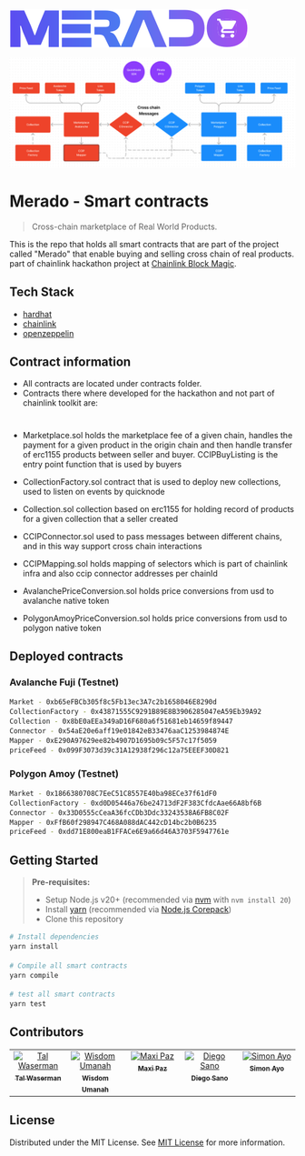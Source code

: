 <!-- markdownlint-disable -->

![Merado logo](https://github.com/cross-chain-market/chainlink-hackathon2024-hardhat/blob/main/Merado_logo.svg?raw=true)


![Architecture](https://github.com/cross-chain-market/chainlink-hackathon2024-hardhat/blob/main/architecture.png?raw=true)

<!-- markdownlint-restore -->

# Merado - Smart contracts

> Cross-chain marketplace of Real World Products.

This is the repo that holds all smart contracts that are part of the project called "Merado" that enable buying and selling cross chain of real products. part of chainlink hackathon project at [Chainlink Block Magic](https://chain.link/hackathon).

## Tech Stack

- [hardhat](https://hardhat.org/)
- [chainlink](https://chain.link/)
- [openzeppelin](https://www.openzeppelin.com/)

## Contract information
- All contracts are located under contracts folder.
- Contracts there where developed for the hackathon and not part of chainlink toolkit are:

#

* Marketplace.sol holds the marketplace fee of a given chain, handles the payment for a given product in the origin chain and then handle transfer of erc1155 products between seller and buyer. CCIPBuyListing is the entry point function that is used by buyers

* CollectionFactory.sol contract that is used to deploy new collections, used to listen on events by quicknode

* Collection.sol collection based on erc1155 for holding record of products for a given collection that a seller created

* CCIPConnector.sol used to pass messages between different chains, and in this way support cross chain interactions

* CCIPMapping.sol holds mapping of selectors which is part of chainlink infra and also ccip connector addresses per chainId

* AvalanchePriceConversion.sol holds price conversions from usd to avalanche native token

* PolygonAmoyPriceConversion.sol holds price conversions from usd to polygon native token


## Deployed contracts

### Avalanche Fuji (Testnet)
```bash
Market - 0xb65eFBCb305f8c5Fb13ec3A7c2b1658046E8290d
CollectionFactory - 0x43871555C9291B89E8B3906285047eA59Eb39A92
Collection - 0x8bE0aEEa349aD16F680a6f51681eb14659f89447
Connector - 0x54aE20e6aff19e01842eB33476aaC1253984874E
Mapper - 0xE290A97629ee82b4907D1695b09c5F57c17f5059
priceFeed - 0x099F3073d39c31A12938f296c12a75EEEF30D821
```

### Polygon Amoy (Testnet)
```bash
Market - 0x1866380708C7EeC51C8557E40ba98ECe37f61dF0
CollectionFactory - 0xd0D05446a76be24713dF2F383CfdcAae66A8bf6B
Connector - 0x33D0555cCeaA36fcCDb3Ddc33243538A6FB8C02F
Mapper - 0xFfB60f298947C468A088dAC442cD14bc2b0B6235
priceFeed - 0xdd71E800eaB1FFACe6E9a66d46A3703F5947761e
```

## Getting Started

> **Pre-requisites:**
>
> - Setup Node.js v20+ (recommended via [nvm](https://github.com/nvm-sh/nvm) with `nvm install 20`)
> - Install [yarn](https://yarnpkg.com/getting-started/install) (recommended via [Node.js Corepack](https://nodejs.org/api/corepack.html))
> - Clone this repository

```bash
# Install dependencies
yarn install

# Compile all smart contracts
yarn compile

# test all smart contracts
yarn test
```

## Contributors

<!-- markdownlint-disable -->

<table>
  <tbody>
    <tr>
      <td align="center" valign="top" width="20%"><a href="https://github.com/talwaserman"><img src="https://avatars.githubusercontent.com/talwaserman?v=3?s=100" width="100px;" alt="Tal Waserman"/><br /><sub><b>Tal Waserman</b></sub></a></td>
      <td align="center" valign="top" width="20%"><a href="http://wisdom-umanah.super.site/"><img src="https://media.licdn.com/dms/image/D4D03AQHYoWLAkfiVEg/profile-displayphoto-shrink_200_200/0/1705060796514?e=1722470400&v=beta&t=mlRRiJCMbpF3gjz3eiFMLaVWfjFJ6MYoqVIBL1Dt_9A" width="100px;" alt="Wisdom Umanah"/><br /><sub><b>Wisdom Umanah</b></sub></a></td>
      <td align="center" valign="top" width="20%"><a href="https://github.com/maxipaz"><img src="https://avatars.githubusercontent.com/maxipaz?v=3?s=100" width="100px;" alt="Maxi Paz"/><br /><sub><b>Maxi Paz</b></sub></a></td>
      <td align="center" valign="top" width="20%"><a href="https://github.com/diegosano"><img src="https://avatars.githubusercontent.com/diegosano?v=3?s=100" width="100px;" alt="Diego Sano"/><br /><sub><b>Diego Sano</b></sub></a></td>
      <td align="center" valign="top" width="20%"><a href="https://github.com/simonayo1"><img src="https://avatars.githubusercontent.com/simonayo1?v=3?s=100" width="100px;" alt="Simon Ayo"/><br /><sub><b>Simon Ayo</b></sub></a></td>
    </tr>
  </tbody>
</table>

<!-- markdownlint-restore -->

## License

Distributed under the MIT License. See [MIT License](https://github.com/cross-chain-market/chainlink-hackathon2024-web/blob/main/LICENSE) for more information.
